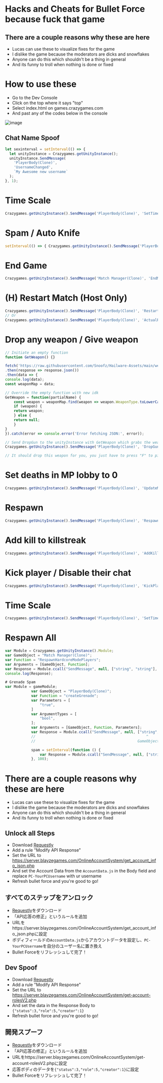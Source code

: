 # Hacks and Cheats for Bullet Force because fuck that game
## There are a couple reasons why these are here
- Lucas can use these to visualize fixes for the game
- I dislike the game because the moderators are dicks and snowflakes
- Anyone can do this which shouldn't be a thing in general
- And its funny to troll when nothing is done or fixed

# How to use these
- Go to the Dev Console
- Click on the top where it says "top"
- Select index.html on games.crazygames.com
- And past any of the codes below in the console

![image](https://github.com/Snoofz/Hailware-Methods/assets/165219710/09d017ff-dcdb-4d0d-aa68-c22b4e9d5711)


## Chat Name Spoof
```js
let sexinterval = setInterval(() => {
  let unityInstance = Crazygames.getUnityInstance();
  unityInstance.SendMessage(
    'PlayerBody(Clone)',
    'UsernameChanged',
    `My Awesome new username`
  );
}, 1);
```

# Time Scale
```js
Crazygames.getUnityInstance().SendMessage('PlayerBody(Clone)', 'SetTimeScale', 1.3);
```

# Spam / Auto Knife
```js
setInterval(() => { Crazygames.getUnityInstance().SendMessage('PlayerBody(Clone)', 'DamageWithKnife'); }, 10);
```

# End Game
```js
Crazygames.getUnityInstance().SendMessage('Match Manager(Clone)', 'EndMatch');
```

# (H) Restart Match (Host Only)
```js
Crazygames.getUnityInstance().SendMessage('PlayerBody(Clone)', 'RestartMatch');
// Or
Crazygames.getUnityInstance().SendMessage('PlayerBody(Clone)', 'ActualRestartMatch');
```

# Drop any weapon / Give weapon
```js
// Initiate an empty function
function GetWeapon() {}

fetch('https://raw.githubusercontent.com/Snoofz/Hailware-Assets/main/weaponmap.json')
.then(response => response.json())
.then(data => {
console.log(data);
const weaponMap = data;

// Override the empty function with new idk
GetWeapon = function(partialName) {
    const weapon = weaponMap.find(weapon => weapon.WeaponType.toLowerCase().includes(partialName.toLowerCase()));
    if (weapon) {
    return weapon;
    } else {
    return null;
    }
}
}).catch(error => console.error('Error fetching JSON:', error));

// Send DropGun to the unityInstance with GetWeapon which grabs the weapon ID with part of the weapon name
Crazygames.getUnityInstance().SendMessage('PlayerBody(Clone)', 'DropGun', GetWeapon("AK").weaponId);

// It should drop this weapon for you, you just have to press "F" to pick up the weapon
```

# Set deaths in MP lobby to 0
```js
Crazygames.getUnityInstance().SendMessage('PlayerBody(Clone)', 'UpdateMPDeaths', 0);
```

# Respawn
```js
Crazygames.getUnityInstance().SendMessage('PlayerBody(Clone)', 'Respawn');
```

# Add kill to killstreak
```js
Crazygames.getUnityInstance().SendMessage('PlayerBody(Clone)', 'AddKillToStreak');
```

# Kick player / Disable their chat
```js
Crazygames.getUnityInstance().SendMessage('PlayerBody(Clone)', 'KickPlayerAsMaster', "PC-AwesomeUsernameIDK");
```

# Time Scale
```js
Crazygames.getUnityInstance().SendMessage('PlayerBody(Clone)', 'SetTimeScale', 1.3);
```

# Respawn All
```js
var Module = Crazygames.getUnityInstance().Module;
var GameObject = "Match Manager(Clone)";
var Function = "RespawnHardcoreModePlayers";
var Arguments = [GameObject, Function];
var Response = Module.ccall("SendMessage", null, ["string", "string"], Arguments);
console.log(Response);

# Grenade Spam
var Module = gameModule;
            var GameObject = "PlayerBody(Clone)";
            var Function = "createGrenade";
            var Parameters = [
                "true",
            ]
            var ArgumentTypes = [
                "bool",
            ];
            var Arguments = [GameObject, Function, Parameters];
            var Response = Module.ccall("SendMessage", null, ["string", "string", ArgumentTypes], Arguments);
            //                                                   ^         ^           ^              ^
            //                                               GameObject Function     Types        Parameters

            spam = setInterval(function () {
                var Response = Module.ccall("SendMessage", null, ["string", "string", ArgumentTypes], Arguments);
            }, 100);
```


# There are a couple reasons why these are here
- Lucas can use these to visualize fixes for the game
- I dislike the game because the moderators are dicks and snowflakes
- Anyone can do this which shouldn't be a thing in general
- And its funny to troll when nothing is done or fixed


## Unlock all Steps
- Download [Requestly](https://chromewebstore.google.com/detail/requestly-intercept-modif/mdnleldcmiljblolnjhpnblkcekpdkpa?pli=1)
- Add a rule "Modify API Response"
- Set the URL to https://server.blayzegames.com/OnlineAccountSystem/get_account_info_json.php
- And set the Account Data from the `AccountData.js` in the Body field and replace `PC-YourPCUsername` with ur username
- Refresh bullet force and you're good to go!

## すべてのステップをアンロック
- [Requestly](https://chromewebstore.google.com/detail/requestly-intercept-modif/mdnleldcmiljblolnjhpnblkcekpdkpa?pli=1)をダウンロード
- 「API応答の修正」というルールを追加
- URLをhttps://server.blayzegames.com/OnlineAccountSystem/get_account_info_json.phpに設定
- ボディフィールドの`AccountData.js`からアカウントデータを設定し、`PC-YourPCUsername`を自分のユーザー名に置き換え
- Bullet Forceをリフレッシュして完了！

## Dev Spoof
- Download [Requestly](https://chromewebstore.google.com/detail/requestly-intercept-modif/mdnleldcmiljblolnjhpnblkcekpdkpa?pli=1)
- Add a rule "Modify API Response"
- Set the URL to https://server.blayzegames.com/OnlineAccountSystem/get-account-rolesV2.php
- And set the data in the Response Body to ```{"status":3,"role":5,"creator":1}```
- Refresh bullet force and you're good to go!

## 開発スプーフ
- [Requestly](https://chromewebstore.google.com/detail/requestly-intercept-modif/mdnleldcmiljblolnjhpnblkcekpdkpa?pli=1)をダウンロード
- 「API応答の修正」というルールを追加
- URLをhttps://server.blayzegames.com/OnlineAccountSystem/get-account-rolesV2.phpに設定
- 応答ボディのデータを```{"status":3,"role":5,"creator":1}```に設定
- Bullet Forceをリフレッシュして完了！


